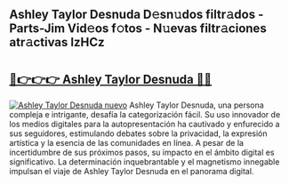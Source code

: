 ## Ashley Taylor Desnuda D𝚎sn𝚞dos filtr𝚊dos - Parts-Jim Vid𝚎os f𝚘tos - N𝚞evas filtr𝚊ciones atr𝚊ctivas lzHCz

# <h2><a href="http://mb0hzz.tromn.icu/?c=Ashley+Taylor+Desnuda">🔗👉👉👉 Ashley Taylor Desnuda 🔗🔗</a></h2>

[![Ashley Taylor Desnuda nuevo](https://i.imgur.com/pEAQMta.gif)](http://mb0hzz.tromn.icu/?c=Ashley+Taylor+Desnuda)
Ashley Taylor Desnuda, una persona compleja e intrigante, desafía la categorización fácil. Su uso innovador de los medios digitales para la autopresentación ha cautivado y enfurecido a sus seguidores, estimulando debates sobre la privacidad, la expresión artística y la esencia de las comunidades en línea. A pesar de la incertidumbre de sus próximos pasos, su impacto en el ámbito digital es significativo. La determinación inquebrantable y el magnetismo innegable impulsan el viaje de Ashley Taylor Desnuda en el panorama digital.
